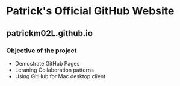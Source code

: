 # Patrick's Official GitHub Website

## patrickm02L.github.io

### Objective of the project

* Demostrate GitHub Pages
* Leraning Collaboration patterns
* Using GitHub for Mac desktop client
